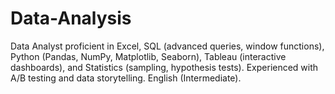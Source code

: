# Data-Analysis
Data Analyst proficient in Excel, SQL (advanced queries, window functions), Python (Pandas, NumPy, Matplotlib, Seaborn), Tableau (interactive dashboards), and Statistics (sampling, hypothesis tests). Experienced with A/B testing and data storytelling. English (Intermediate).
